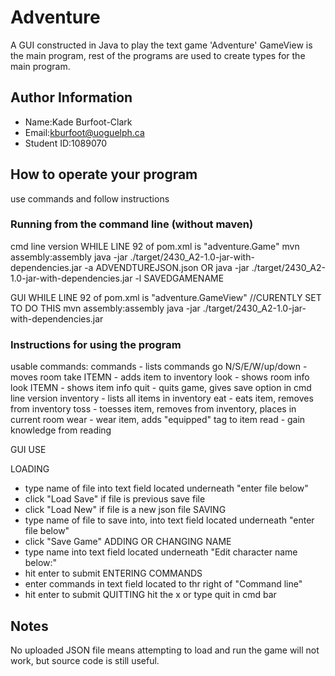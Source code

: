 # Adventure
A GUI constructed in Java to play the text game 'Adventure'
GameView is the main program, rest of the programs are used to create types for the main program. 

## Author Information

* Name:Kade Burfoot-Clark
* Email:kburfoot@uoguelph.ca
* Student ID:1089070

## How to operate your program
use commands and follow instructions

### Running from the command line (without maven)
cmd line version
WHILE LINE 92 of pom.xml is "<mainClass>adventure.Game</mainClass>"
    mvn assembly:assembly
    java -jar ./target/2430_A2-1.0-jar-with-dependencies.jar -a ADVENDTUREJSON.json
    OR
    java -jar ./target/2430_A2-1.0-jar-with-dependencies.jar -l SAVEDGAMENAME

GUI
WHILE LINE 92 of pom.xml is "<mainClass>adventure.GameView</mainClass>"  //CURENTLY SET TO DO THIS
    mvn assembly:assembly
    java -jar ./target/2430_A2-1.0-jar-with-dependencies.jar 


### Instructions for using the program
usable commands:
commands - lists commands
go N/S/E/W/up/down - moves room
take ITEMN - adds item to inventory
look - shows room info
look ITEMN - shows item info
quit - quits game, gives save option in cmd line version
inventory - lists all items in inventory
eat - eats item, removes from inventory
toss - toesses item, removes from inventory, places in current room
wear - wear item, adds "equipped" tag to item
read - gain knowledge from reading

GUI USE

LOADING
- type name of file into text field located underneath "enter file below"
- click "Load Save" if file is previous save file
- click "Load New" if file is a new json file
SAVING
- type name of file to save into, into text field located underneath "enter file below"
- click "Save Game"
ADDING OR CHANGING NAME
- type name into text field located underneath "Edit character name below:"
- hit enter to submit
ENTERING COMMANDS
- enter commands in text field located to thr right of "Command line"
- hit enter to submit
QUITTING
hit the x or type quit in cmd bar



## Notes
No uploaded JSON file means attempting to load and run the game will not work, but source code is still useful.

